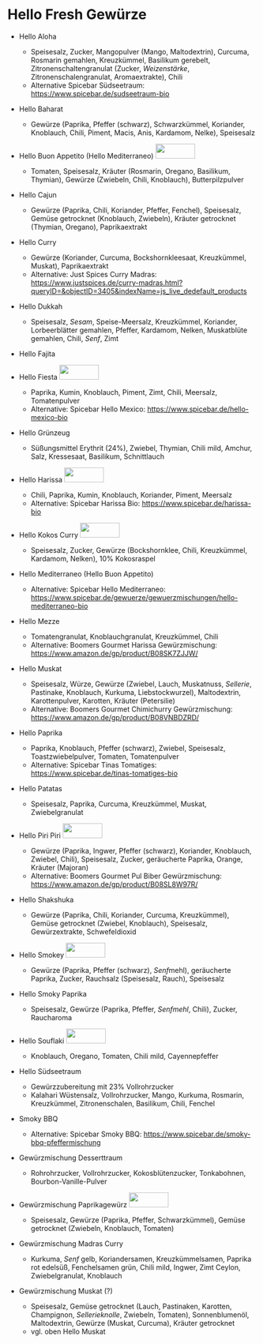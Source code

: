 # Hello Fresh Gewürze

- Hello Aloha
  * Speisesalz, Zucker, Mangopulver (Mango, Maltodextrin), Curcuma, Rosmarin gemahlen, Kreuzkümmel, Basilikum gerebelt, Zitronenschaltengranulat (Zucker, *Weizenstärke*, Zitronenschalengranulat, Aromaextrakte), Chili
  * Alternative Spicebar Südseetraum: https://www.spicebar.de/sudseetraum-bio

- Hello Baharat
  * Gewürze (Paprika, Pfeffer (schwarz), Schwarzkümmel, Koriander, Knoblauch, Chili, Piment, Macis, Anis, Kardamom, Nelke), Speisesalz

- Hello Buon Appetito (Hello Mediterraneo) <img src="https://github.com/Schischu/hello_fresh_gewuerze/blob/main/pictures/HELLO_BUON_APPETITO_LOGO.JPG?raw=true" width="80px" height="30px">
  * Tomaten, Speisesalz, Kräuter (Rosmarin, Oregano, Basilikum, Thymian), Gewürze (Zwiebeln, Chili, Knoblauch), Butterpilzpulver

- Hello Cajun
  * Gewürze (Paprika, Chili, Koriander, Pfeffer, Fenchel), Speisesalz, Gemüse getrocknet (Knoblauch, Zwiebeln), Kräuter getrocknet (Thymian, Oregano), Paprikaextrakt

- Hello Curry
  * Gewürze (Koriander, Curcuma, Bockshornkleesaat, Kreuzkümmel, Muskat), Paprikaextrakt
  * Alternative: Just Spices Curry Madras: https://www.justspices.de/curry-madras.html?queryID=&objectID=3405&indexName=js_live_dedefault_products

- Hello Dukkah
  * Speisesalz, *Sesam*, Speise-Meersalz, Kreuzkümmel, Koriander, Lorbeerblätter gemahlen, Pfeffer, Kardamom, Nelken, Muskatblüte gemahlen, Chili, *Senf*, Zimt

- Hello Fajita

- Hello Fiesta <img src="https://github.com/Schischu/hello_fresh_gewuerze/blob/main/pictures/HELLO_FIESTA_LOGO.JPG?raw=true" width="80px" height="30px">
  * Paprika, Kumin, Knoblauch, Piment, Zimt, Chili, Meersalz, Tomatenpulver
  * Alternative: Spicebar Hello Mexico: https://www.spicebar.de/hello-mexico-bio

- Hello Grünzeug
  * Süßungsmittel Erythrit (24%), Zwiebel, Thymian, Chili mild, Amchur, Salz, Kressesaat, Basilikum, Schnittlauch

- Hello Harissa <img src="https://github.com/Schischu/hello_fresh_gewuerze/blob/main/pictures/HELLO_HARISSA_LOGO.jpg?raw=true" width="80px" height="30px">
  * Chili, Paprika, Kumin, Knoblauch, Koriander, Piment, Meersalz
  * Alternative: Spicebar Harissa Bio: https://www.spicebar.de/harissa-bio

- Hello Kokos Curry <img src="https://github.com/Schischu/hello_fresh_gewuerze/blob/main/pictures/HELLO_KOKOS_CURRY_LOGO.JPG?raw=true" width="80px" height="30px">
  * Speisesalz, Zucker, Gewürze (Bockshornklee, Chili, Kreuzkümmel, Kardamom, Nelken), 10% Kokosraspel

- Hello Mediterraneo (Hello Buon Appetito)
  * Alternative: Spicebar Hello Mediterraneo: https://www.spicebar.de/gewuerze/gewuerzmischungen/hello-mediterraneo-bio

- Hello Mezze
  * Tomatengranulat, Knoblauchgranulat, Kreuzkümmel, Chili
  * Alternative: Boomers Gourmet Harissa Gewürzmischung: https://www.amazon.de/gp/product/B08SK7ZJJW/

- Hello Muskat
  * Speisesalz, Würze, Gewürze (Zwiebel, Lauch, Muskatnuss, *Sellerie*, Pastinake, Knoblauch, Kurkuma, Liebstockwurzel), Maltodextrin, Karottenpulver, Karotten, Kräuter (Petersilie)
  * Alternative: Boomers Gourmet Chimichurry Gewürzmischung: https://www.amazon.de/gp/product/B08VNBDZRD/

- Hello Paprika
  * Paprika, Knoblauch, Pfeffer (schwarz), Zwiebel, Speisesalz, Toastzwiebelpulver, Tomaten, Tomatenpulver
  * Alternative: Spicebar Tinas Tomatiges: https://www.spicebar.de/tinas-tomatiges-bio

- Hello Patatas
   * Speisesalz, Paprika, Curcuma, Kreuzkümmel, Muskat, Zwiebelgranulat

- Hello Piri Piri <img src="https://github.com/Schischu/hello_fresh_gewuerze/blob/main/pictures/HELLO_PIRI_PIRI_LOGO.JPG?raw=true" width="80px" height="30px">
  * Gewürze (Paprika, Ingwer, Pfeffer (schwarz), Koriander, Knoblauch, Zwiebel, Chili), Speisesalz, Zucker, geräucherte Paprika, Orange, Kräuter (Majoran)
  * Alternative: Boomers Gourmet Pul Biber Gewürzmischung: https://www.amazon.de/gp/product/B08SL8W97R/

- Hello Shakshuka
  * Gewürze (Paprika, Chili, Koriander, Curcuma, Kreuzkümmel), Gemüse getrocknet (Zwiebel, Knoblauch), Speisesalz, Gewürzextrakte, Schwefeldioxid

- Hello Smokey <img src="https://github.com/Schischu/hello_fresh_gewuerze/blob/main/pictures/HELLO_SMOKEY_LOGO.jpg?raw=true" width="80px" height="30px">
  * Gewürze (Paprika, Pfeffer (schwarz), *Senf*mehl), geräucherte Paprika, Zucker, Rauchsalz (Speisesalz, Rauch), Speisesalz

- Hello Smoky Paprika
  * Speisesalz, Gewürze (Paprika, Pfeffer, *Senfmehl*, Chili), Zucker, Raucharoma

- Hello Souflaki <img src="https://github.com/Schischu/hello_fresh_gewuerze/blob/main/pictures/HELLO_SOUFLAKI_LOGO.JPG?raw=true" width="80px" height="30px">
  * Knoblauch, Oregano, Tomaten, Chili mild, Cayennepfeffer

- Hello Südseetraum
  * Gewürzzubereitung mit 23% Vollrohrzucker
  * Kalahari Wüstensalz, Vollrohrzucker, Mango, Kurkuma, Rosmarin, Kreuzkümmel, Zitronenschalen, Basilikum, Chili, Fenchel

- Smoky BBQ
  * Alternative: Spicebar Smoky BBQ: https://www.spicebar.de/smoky-bbq-pfeffermischung

- Gewürzmischung Desserttraum
  * Rohrohrzucker, Vollrohrzucker, Kokosblütenzucker, Tonkabohnen, Bourbon-Vanille-Pulver

- Gewürzmischung Paprikagewürz  <img src="https://github.com/Schischu/hello_fresh_gewuerze/blob/main/pictures/GEWUERZMISCHUNG_PAPRIKAGEWUERZ_LOGO.JPG?raw=true" width="80px" height="30px">
  * Speisesalz, Gewürze (Paprika, Pfeffer, Schwarzkümmel), Gemüse getrocknet (Zwiebeln, Knoblauch, Tomaten)

- Gewürzmischung Madras Curry
  * Kurkuma, *Senf* gelb, Koriandersamen, Kreuzkümmelsamen, Paprika rot edelsüß, Fenchelsamen grün, Chili mild, Ingwer, Zimt Ceylon, Zwiebelgranulat, Knoblauch

- Gewürzmischung Muskat (?)
  * Speisesalz, Gemüse getrocknet (Lauch, Pastinaken, Karotten, Champignon, *Sellerieknolle*, Zwiebeln, Tomaten), Sonnenblumenöl, Maltodextrin, Gewürze (Muskat, Curcuma), Kräuter getrocknet
  * vgl. oben Hello Muskat
